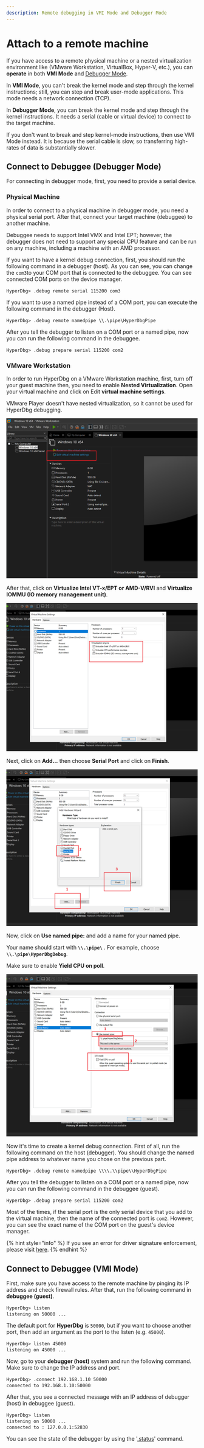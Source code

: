 ```yaml
---
description: Remote debugging in VMI Mode and Debugger Mode
---
```


# Attach to a remote machine

If you have access to a remote physical machine or a nested virtualization environment like (VMware Workstation, VirtualBox, Hyper-V, etc.), you can **operate** in both **VMI Mode** and [Debugger Mode](https://docs.hyperdbg.org/using-hyperdbg/prerequisites/operation-modes#debugger-mode).

In **VMI Mode**, you can't break the kernel mode and step through the kernel instructions; still, you can step and break user-mode applications. This mode needs a network connection (TCP).

In **Debugger Mode**, you can break the kernel mode and step through the kernel instructions. It needs a serial (cable or virtual device) to connect to the target machine.

If you don't want to break and step kernel-mode instructions, then use VMI Mode instead. It is because the serial cable is slow, so transferring high-rates of data is substantially slower.

## Connect to Debuggee (Debugger Mode)

For connecting in debugger mode, first, you need to provide a serial device.

### **Physical Machine**

In order to connect to a physical machine in debugger mode, you need a physical serial port. After that, connect your target machine (debuggee) to another machine.

Debuggee needs to support Intel VMX and Intel EPT; however, the debugger does not need to support any special CPU feature and can be run on any machine, including a machine with an AMD processor.

If you want to have a kernel debug connection, first, you should run the following command in a debugger (host). As you can see, you can change the `com3`to your COM port that is connected to the debuggee. You can see connected COM ports on the device manager.

```
HyperDbg> .debug remote serial 115200 com3
```

If you want to use a named pipe instead of a COM port, you can execute the following command in the debugger (Host).

```
HyperDbg> .debug remote namedpipe \\.\pipe\HyperDbgPipe
```

After you tell the debugger to listen on a COM port or a named pipe, now you can run the following command in the debuggee.

```
HyperDbg> .debug prepare serial 115200 com2
```

### **VMware Workstation**

In order to run HyperDbg on a VMware Workstation machine, first, turn off your guest machine then, you need to enable **Nested Virtualization**. Open your virtual machine and click on Edit **virtual machine settings**.

VMware Player doesn't have nested virtualization, so it cannot be used for HyperDbg debugging.

![Editing VM Settings](../../.gitbook/assets/vmware-debug1.png)

After that, click on **Virtualize Intel VT-x/EPT or AMD-V/RVI** and **Virtualize IOMMU (IO memory management unit)**.

![Enabling Nested-Virtualization](../../.gitbook/assets/vmware-debug2.png)

Next, click on **Add...** then choose **Serial Port** and click on **Finish**.

![Adding a serial device](../../.gitbook/assets/vmware-debug3.png)

Now, click on **Use named pipe:** and add a name for your named pipe.

Your name should start with **`\\.\pipe\`** . For example, choose **`\\.\pipe\HyperDbgDebug`**.

Make sure to enable **Yield CPU on poll**.

![Change serial device configuration](../../.gitbook/assets/vmware-debug4.png)

Now it's time to create a kernel debug connection. First of all, run the following command on the host (debugger). You should change the named pipe address to whatever name you chose on the previous part.

```
HyperDbg> .debug remote namedpipe \\\\.\\pipe\\HyperDbgPipe
```

After you tell the debugger to listen on a COM port or a named pipe, now you can run the following command in the debuggee (guest).

```
HyperDbg> .debug prepare serial 115200 com2
```

Most of the times, if the serial port is the only serial device that you add to the virtual machine, then the name of the connected port is `com2`. However, you can see the exact name of the COM port on the guest's device manager.

{% hint style="info" %}
If you see an error for driver signature enforcement, please visit [here](https://docs.hyperdbg.org/using-hyperdbg/examples/connecting-to-hyperdbg#driver-signature-enforcement-error).
{% endhint %}

## Connect to Debuggee (VMI Mode)

First, make sure you have access to the remote machine by pinging its IP address and check firewall rules. After that, run the following command in **debuggee (guest)**.

```
HyperDbg> listen
listening on 50000 ...
```

The default port for **HyperDbg** is `50000`, but if you want to choose another port, then add an argument as the port to the listen (e.g. `45000`).

```
HyperDbg> listen 45000
listening on 45000 ...
```

Now, go to your **debugger (host)** system and run the following command. Make sure to change the IP address and port.

```
HyperDbg> .connect 192.168.1.10 50000
connected to 192.168.1.10:50000
```

After that, you see a connected message with an IP address of debugger (host) in debuggee (guest).

```
HyperDbg> listen
listening on 50000 ...
connected to : 127.0.0.1:52830
```

You can see the state of the debugger by using the '[.status](https://docs.hyperdbg.org/commands/meta-commands/.status)' command.
